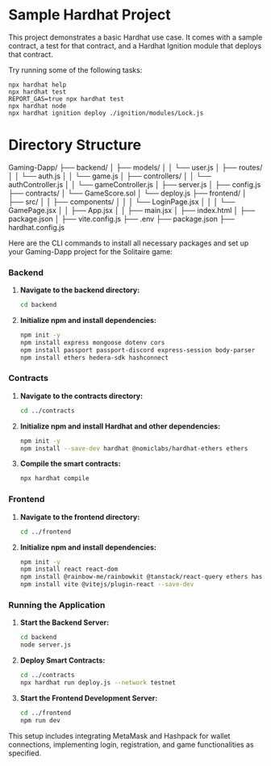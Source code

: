 # Sample Hardhat Project

This project demonstrates a basic Hardhat use case. It comes with a sample contract, a test for that contract, and a Hardhat Ignition module that deploys that contract.

Try running some of the following tasks:

```shell
npx hardhat help
npx hardhat test
REPORT_GAS=true npx hardhat test
npx hardhat node
npx hardhat ignition deploy ./ignition/modules/Lock.js
```

# Directory Structure

Gaming-Dapp/
├── backend/
│   ├── models/
│   │   └── user.js
│   ├── routes/
│   │   └── auth.js
│   │   └── game.js
│   ├── controllers/
│   │   └── authController.js
│   │   └── gameController.js
│   ├── server.js
│   ├── config.js
├── contracts/
│   └── GameScore.sol
│   └── deploy.js
├── frontend/
│   ├── src/
│   │   ├── components/
│   │   │   └── LoginPage.jsx
│   │   │   └── GamePage.jsx
│   │   ├── App.jsx
│   │   ├── main.jsx
│   ├── index.html
│   ├── package.json
│   ├── vite.config.js
├── .env
├── package.json
├── hardhat.config.js

Here are the CLI commands to install all necessary packages and set up your Gaming-Dapp project for the Solitaire game:

### Backend
1. **Navigate to the backend directory:**
   ```sh
   cd backend
   ```

2. **Initialize npm and install dependencies:**
   ```sh
   npm init -y
   npm install express mongoose dotenv cors
   npm install passport passport-discord express-session body-parser
   npm install ethers hedera-sdk hashconnect
   ```

### Contracts
1. **Navigate to the contracts directory:**
   ```sh
   cd ../contracts
   ```

2. **Initialize npm and install Hardhat and other dependencies:**
   ```sh
   npm init -y
   npm install --save-dev hardhat @nomiclabs/hardhat-ethers ethers
   ```

3. **Compile the smart contracts:**
   ```sh
   npx hardhat compile
   ```

### Frontend
1. **Navigate to the frontend directory:**
   ```sh
   cd ../frontend
   ```

2. **Initialize npm and install dependencies:**
   ```sh
   npm init -y
   npm install react react-dom
   npm install @rainbow-me/rainbowkit @tanstack/react-query ethers hashconnect wagmi react-router-dom
   npm install vite @vitejs/plugin-react --save-dev
   ```

### Running the Application
1. **Start the Backend Server:**
   ```sh
   cd backend
   node server.js
   ```

2. **Deploy Smart Contracts:**
   ```sh
   cd ../contracts
   npx hardhat run deploy.js --network testnet
   ```

3. **Start the Frontend Development Server:**
   ```sh
   cd ../frontend
   npm run dev
   ```


This setup includes integrating MetaMask and Hashpack for wallet connections, implementing login, registration, and game functionalities as specified.
